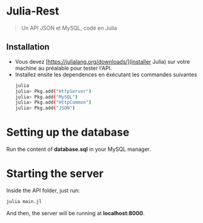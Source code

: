 # Julia-Rest
> Un API JSON et MySQL, codé en Julia 

## Installation 

* Vous devez  [https://julialang.org/downloads/](installer Julia) sur votre machine au préalable pour tester l'API.
* Installez ensite les dependences en éxécutant les commandes suivantes
    ```bash
    julia
    julia> Pkg.add("HttpServer")
    julia> Pkg.add("MySQL")
    julia> Pkg.add("HttpCommon")
    julia> Pkg.add("JSON")
    ```
# Setting up the database
Run the content of **database.sql** in your MySQL manager.
# Starting the server
Inside the API folder, just run:
```bash
julia main.jl
```
And then, the server will be running at **localhost:8000**.
